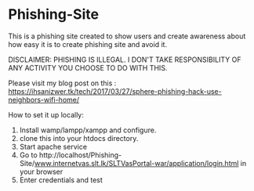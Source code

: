 # Phishing-Site
This is a phishing site created to show users and create awareness about how easy it is to create phishing site and avoid it.

DISCLAIMER: PHISHING IS ILLEGAL. I DON'T TAKE RESPONSIBILITY OF ANY ACTIVITY YOU CHOOSE TO DO WITH THIS.

Please visit my blog post on this : 
https://ihsanizwer.tk/tech/2017/03/27/sphere-phishing-hack-use-neighbors-wifi-home/

How to set it up locally:

1. Install wamp/lampp/xampp and configure.
2. clone this into your htdocs directory.
3. Start apache service 
4. Go to http://localhost/Phishing-Site/www.internetvas.slt.lk/SLTVasPortal-war/application/login.html in your browser
5. Enter credentials and test

